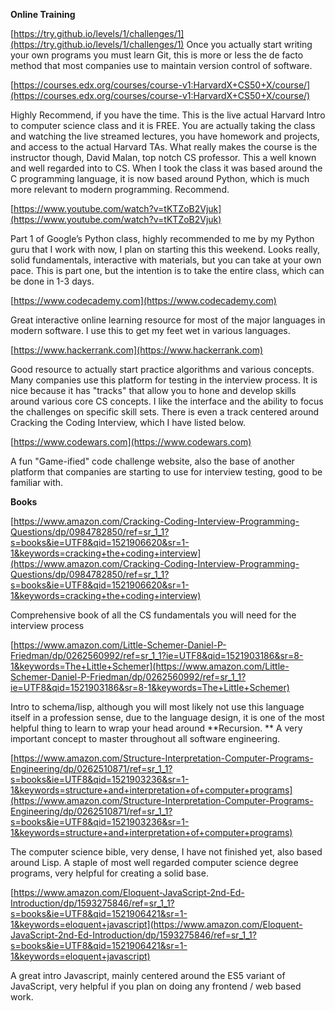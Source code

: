 **Online Training**


[https://try.github.io/levels/1/challenges/1](https://try.github.io/levels/1/challenges/1)
Once you actually start writing your own programs you must learn Git, this is more or less the de facto method that most companies use to maintain version control of software.

[https://courses.edx.org/courses/course-v1:HarvardX+CS50+X/course/](https://courses.edx.org/courses/course-v1:HarvardX+CS50+X/course/)

Highly Recommend, if you have the time.  This is the live actual Harvard Intro to computer science class and it is FREE.  You are actually taking the class and watching the live streamed lectures, you have homework and projects, and access to the actual Harvard TAs.  What really makes the course is the instructor though, David Malan, top notch CS professor.  This a well known and well regarded into to CS.  When I took the class it was based around the C programming language, it is now based around Python, which is much more relevant to modern programming. Recommend.

[https://www.youtube.com/watch?v=tKTZoB2Vjuk](https://www.youtube.com/watch?v=tKTZoB2Vjuk)

Part 1 of Google’s Python class, highly recommended to me by my Python guru that I work with now, I plan on starting this this weekend.  Looks really, solid fundamentals, interactive with materials, but you can take at your own pace. This is part one, but the intention is to take the entire class, which can be done in 1-3 days.

[https://www.codecademy.com](https://www.codecademy.com)

Great interactive online learning resource for most of the major languages in modern software.  I use this to get my feet wet in various languages.

[https://www.hackerrank.com](https://www.hackerrank.com)

Good resource to actually start practice algorithms and various concepts.  Many companies use this platform for testing in the interview process.  It is nice because it has "tracks" that allow you to hone and develop skills around various core CS concepts.  I like the interface and the ability to focus the challenges on specific skill sets.  There is even a track centered around Cracking the Coding Interview, which I have listed below.

[https://www.codewars.com](https://www.codewars.com)

A fun "Game-ified" code challenge website, also the base of another platform that companies are starting to use for interview testing, good to be familiar with.

**Books**

[https://www.amazon.com/Cracking-Coding-Interview-Programming-Questions/dp/0984782850/ref=sr_1_1?s=books&ie=UTF8&qid=1521906620&sr=1-1&keywords=cracking+the+coding+interview](https://www.amazon.com/Cracking-Coding-Interview-Programming-Questions/dp/0984782850/ref=sr_1_1?s=books&ie=UTF8&qid=1521906620&sr=1-1&keywords=cracking+the+coding+interview)

Comprehensive book of all the CS fundamentals you will need for the interview process

[https://www.amazon.com/Little-Schemer-Daniel-P-Friedman/dp/0262560992/ref=sr_1_1?ie=UTF8&qid=1521903186&sr=8-1&keywords=The+Little+Schemer](https://www.amazon.com/Little-Schemer-Daniel-P-Friedman/dp/0262560992/ref=sr_1_1?ie=UTF8&qid=1521903186&sr=8-1&keywords=The+Little+Schemer)

Intro to schema/lisp, although you will most likely not use this language itself in a profession sense, due to the language design, it is one of the most helpful thing to learn to wrap your head around **Recursion. ** A very important concept to master throughout all software engineering.

[https://www.amazon.com/Structure-Interpretation-Computer-Programs-Engineering/dp/0262510871/ref=sr_1_1?s=books&ie=UTF8&qid=1521903236&sr=1-1&keywords=structure+and+interpretation+of+computer+programs](https://www.amazon.com/Structure-Interpretation-Computer-Programs-Engineering/dp/0262510871/ref=sr_1_1?s=books&ie=UTF8&qid=1521903236&sr=1-1&keywords=structure+and+interpretation+of+computer+programs)

The computer science bible, very dense, I have not finished yet, also based around Lisp.  A staple of most well regarded computer science degree programs, very helpful for creating a solid base.

[https://www.amazon.com/Eloquent-JavaScript-2nd-Ed-Introduction/dp/1593275846/ref=sr_1_1?s=books&ie=UTF8&qid=1521906421&sr=1-1&keywords=eloquent+javascript](https://www.amazon.com/Eloquent-JavaScript-2nd-Ed-Introduction/dp/1593275846/ref=sr_1_1?s=books&ie=UTF8&qid=1521906421&sr=1-1&keywords=eloquent+javascript)

A great intro Javascript, mainly centered around the ES5 variant of JavaScript, very helpful if you plan on doing any frontend / web based work.


